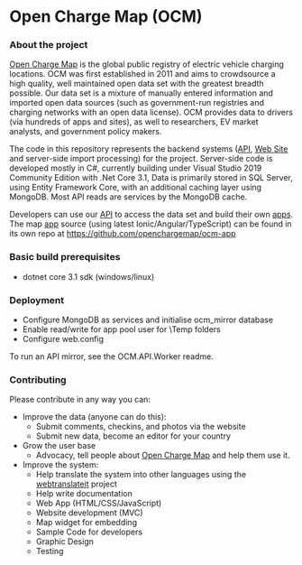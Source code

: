 Open Charge Map (OCM)
==========

### About the project

[Open Charge Map](https://openchargemap.org) is the global public registry of electric vehicle charging locations.
OCM was first established in 2011 and aims to crowdsource a high quality, well maintained open data set with the greatest breadth possible. Our data set is a mixture of manually entered information and imported open data sources (such as government-run registries and charging networks with an open data license). OCM provides data to drivers (via hundreds of apps and sites), as well to researchers, EV market analysts, and government policy makers. 

The code in this repository represents the backend systems ([API](https://openchargemap.org/site/develop/), [Web Site](https://openchargemap.org) and server-side import processing) for the project. Server-side code is developed mostly in C#, currently building under Visual Studio 2019 Community Edition with .Net Core 3.1, Data is primarily stored in SQL Server, using Entity Framework Core, with an additional caching layer using MongoDB. Most API reads are services by the MongoDB cache.

Developers can use our [API](https://openchargemap.org/site/develop/) to access the data set and build their own [apps](https://openchargemap.org/site/develop/apps/). The map [app](https://map.openchargemap.io) source (using latest Ionic/Angular/TypeScript) can be found in its own repo at https://github.com/openchargemap/ocm-app


### Basic build prerequisites

- dotnet core 3.1 sdk (windows/linux)

### Deployment 

 - Configure MongoDB as services and initialise ocm_mirror database
 - Enable read/write for app pool user for \Temp folders
 - Configure web.config

 To run an API mirror, see the OCM.API.Worker readme.

### Contributing

Please contribute in any way you can:
  - Improve the data (anyone can do this):
    - Submit comments, checkins, and photos via the website
    - Submit new data, become an editor for your country
  - Grow the user base
    - Advocacy, tell people about [Open Charge Map](https://openchargemap.org) and help them use it.
  - Improve the system:
    - Help translate the system into other languages using the [webtranslateit](https://webtranslateit.com/en/projects/6978-Open-Charge-Map) project 
    - Help write documentation
    - Web App (HTML/CSS/JavaScript)
    - Website development (MVC)
    - Map widget for embedding
    - Sample Code for developers
    - Graphic Design
    - Testing



